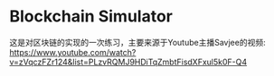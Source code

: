 Blockchain Simulator
======

这是对区块链的实现的一次练习，主要来源于Youtube主播Savjee的视频: https://www.youtube.com/watch?v=zVqczFZr124&list=PLzvRQMJ9HDiTqZmbtFisdXFxul5k0F-Q4
